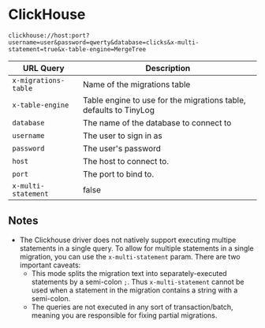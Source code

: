 # ClickHouse

`clickhouse://host:port?username=user&password=qwerty&database=clicks&x-multi-statement=true&x-table-engine=MergeTree`

| URL Query  | Description |
|------------|-------------|
| `x-migrations-table`| Name of the migrations table |
| `x-table-engine`| Table engine to use for the migrations table, defaults to TinyLog |
| `database` | The name of the database to connect to |
| `username` | The user to sign in as |
| `password` | The user's password |
| `host` | The host to connect to. |
| `port` | The port to bind to. |
| `x-multi-statement` | false | Enable multiple statements to be ran in a single migration (See note below) |

## Notes

* The Clickhouse driver does not natively support executing multipe statements in a single query. To allow for multiple statements in a single migration, you can use the `x-multi-statement` param. There are two important caveats:
  * This mode splits the migration text into separately-executed statements by a semi-colon `;`. Thus `x-multi-statement` cannot be used when a statement in the migration contains a string with a semi-colon.
  * The queries are not executed in any sort of transaction/batch, meaning you are responsible for fixing partial migrations.